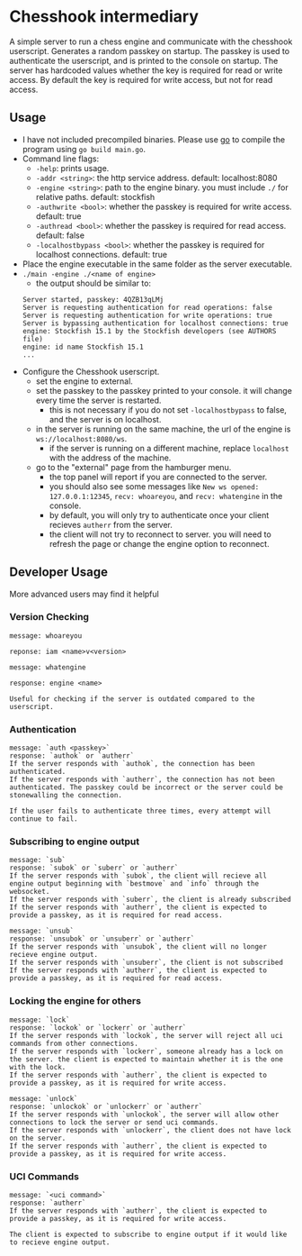 # Chesshook intermediary

A simple server to run a chess engine and communicate with the chesshook userscript. Generates a random passkey on startup. The passkey is used to authenticate the userscript, and is printed to the console on startup. The server has hardcoded values whether the key is required for read or write access. By default the key is required for write access, but not for read access.

## Usage
- I have not included precompiled binaries. Please use [go](https://go.dev/dl/) to compile the program using `go build main.go`. 
- Command line flags:
    - `-help`: prints usage.
    - `-addr <string>`: the http service address. default: localhost:8080
    - `-engine <string>`:  path to the engine binary. you must include `./` for relative paths. default: stockfish
    - `-authwrite <bool>`: whether the passkey is required for write access. default: true
    - `-authread <bool>`: whether the passkey is required for read access. default: false
    - `-localhostbypass <bool>`: whether the passkey is required for localhost connections. default: true
- Place the engine executable in the same folder as the server executable.
- `./main -engine ./<name of engine>`
    - the output should be similar to:
    ```
    Server started, passkey: 4QZB13qLMj
    Server is requesting authentication for read operations: false
    Server is requesting authentication for write operations: true
    Server is bypassing authentication for localhost connections: true
    engine: Stockfish 15.1 by the Stockfish developers (see AUTHORS file)
    engine: id name Stockfish 15.1
    ...
    ```
- Configure the Chesshook userscript.
    - set the engine to external.
    - set the passkey to the passkey printed to your console. it will change every time the server is restarted.
        - this is not necessary if you do not set `-localhostbypass` to false, and the server is on localhost.
    - in the server is running on the same machine, the url of the engine is `ws://localhost:8080/ws`.
        - if the server is running on a different machine, replace `localhost` with the address of the machine.
    - go to the "external" page from the hamburger menu.
        - the top panel will report if you are connected to the server.
        - you should also see some messages like `New ws opened: 127.0.0.1:12345`, `recv: whoareyou`, and `recv: whatengine` in the console.
        - by default, you will only try to authenticate once your client recieves `autherr` from the server.
        - the client will not try to reconnect to server. you will need to refresh the page or change the engine option to reconnect.

## Developer Usage
More advanced users may find it helpful

### Version Checking

```
message: whoareyou 

reponse: iam <name>v<version>

message: whatengine

response: engine <name>

Useful for checking if the server is outdated compared to the userscript.
``` 
### Authentication
```
message: `auth <passkey>`
response: `authok` or `autherr`
If the server responds with `authok`, the connection has been authenticated.
If the server responds with `autherr`, the connection has not been authenticated. The passkey could be incorrect or the server could be stonewalling the connection.

If the user fails to authenticate three times, every attempt will continue to fail.
```
### Subscribing to engine output
```
message: `sub`
response: `subok` or `suberr` or `autherr`
If the server responds with `subok`, the client will recieve all engine output beginning with `bestmove` and `info` through the websocket.
If the server responds with `suberr`, the client is already subscribed
If the server responds with `autherr`, the client is expected to provide a passkey, as it is required for read access.  

message: `unsub`
response: `unsubok` or `unsuberr` or `autherr`
If the server responds with `unsubok`, the client will no longer recieve engine output.
If the server responds with `unsuberr`, the client is not subscribed
If the server responds with `autherr`, the client is expected to provide a passkey, as it is required for read access.  
```
### Locking the engine for others
```
message: `lock`
response: `lockok` or `lockerr` or `autherr`
If the server responds with `lockok`, the server will reject all uci commands from other connections.
If the server responds with `lockerr`, someone already has a lock on the server. the client is expected to maintain whether it is the one with the lock.
If the server responds with `autherr`, the client is expected to provide a passkey, as it is required for write access.  

message: `unlock`
response: `unlockok` or `unlockerr` or `autherr`
If the server responds with `unlockok`, the server will allow other connections to lock the server or send uci commands.
If the server responds with `unlockerr`, the client does not have lock on the server.
If the server responds with `autherr`, the client is expected to provide a passkey, as it is required for write access.  
```
### UCI Commands
```
message: `<uci command>`
response: `autherr`
If the server responds with `autherr`, the client is expected to provide a passkey, as it is required for write access.  

The client is expected to subscribe to engine output if it would like to recieve engine output.
```
